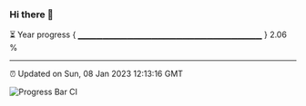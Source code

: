 ### Hi there 👋

⏳ Year progress { ▁▁▁▁▁▁▁▁▁▁▁▁▁▁▁▁▁▁▁▁▁▁▁▁▁▁▁▁▁▁ } 2.06 %

---

⏰ Updated on Sun, 08 Jan 2023 12:13:16 GMT

![Progress Bar CI](https://github.com/Shyam-Makwana/GitHub-Actions-Demo/workflows/Progress%20Bar%20CI/badge.svg)
